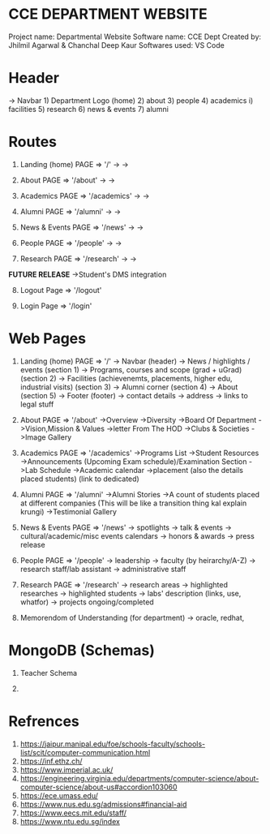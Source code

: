 **CCE DEPARTMENT WEBSITE**
==============================

Project name: Departmental Website
Software name: CCE Dept
Created by: Jhilmil Agarwal & Chanchal Deep Kaur
Softwares used: VS Code


Header
==============================
-> Navbar
    1) Department Logo (home)
    2) about
    3) people
    4) academics
        i) facilities
    5) research
    6) news & events
    7) alumni


Routes
==============================
1) Landing (home) PAGE => '/'
    -> 
    -> 

2) About PAGE => '/about'
    ->
    ->
    

3) Academics PAGE => '/academics'
    ->
    ->

4) Alumni PAGE => '/alumni'
    ->
    ->

5) News & Events PAGE => '/news'
    ->
    ->

6) People PAGE => '/people'
    ->
    ->

7) Research PAGE => '/research'
    ->
    ->


**FUTURE RELEASE**
    ->Student's DMS integration

8) Logout Page => '/logout'

9) Login Page => '/login'


Web Pages
==============================
1) Landing (home) PAGE => '/'
    -> Navbar                                                                   (header)
    -> News / highlights / events                                               (section 1)
    -> Programs, courses and scope (grad + uGrad)                               (section 2)
    -> Facilities (achievenemts, placements, higher edu, industrial visits)     (section 3)
    -> Alumni corner                                                            (section 4)
    -> About                                                                    (section 5)
    -> Footer                                                                   (footer)
        -> contact details
        -> address
        -> links to legal stuff

2) About PAGE => '/about'
    ->Overview
    ->Diversity
    ->Board Of Department
    ->Vision,Mission & Values
    ->letter From The HOD
    ->Clubs & Societies
    ->Image Gallery
    

3) Academics PAGE => '/academics'
    ->Programs List
    ->Student Resources
    ->Announcements (Upcoming Exam schedule)/Examination Section
    ->Lab Schedule
    ->Academic calendar
    ->placement (also the details  placed students) (link to dedicated)

4) Alumni PAGE => '/alumni'
    ->Alumni Stories
    ->A count of students placed at different companies (This will be like a transition thing kal explain krungi)
    ->Testimonial Gallery

5) News & Events PAGE => '/news'
    -> spotlights
    -> talk & events
    -> cultural/academic/misc events calendars
    -> honors & awards
    -> press release

6) People PAGE => '/people'
    -> leadership
    -> faculty (by heirarchy/A-Z)
    -> research staff/lab assistant
    -> administrative staff

7) Research PAGE => '/research'
    -> research areas
    -> highlighted researches
    -> highlighted students
    -> labs' description (links, use, whatfor) 
    -> projects ongoing/completed

8) Memorendom of Understanding (for department)
    -> oracle, redhat, 



MongoDB (Schemas)
==============================
1) Teacher Schema

2) 






Refrences
==============================
1) https://jaipur.manipal.edu/foe/schools-faculty/schools-list/scit/computer-communication.html
2) https://inf.ethz.ch/
3) https://www.imperial.ac.uk/
4) https://engineering.virginia.edu/departments/computer-science/about-computer-science/about-us#accordion103060
5) https://ece.umass.edu/
6) https://www.nus.edu.sg/admissions#financial-aid
7) https://www.eecs.mit.edu/staff/
8) https://www.ntu.edu.sg/index